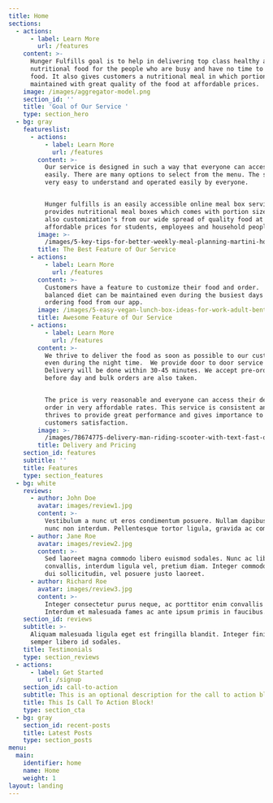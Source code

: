 ```yaml
---
title: Home
sections:
  - actions:
      - label: Learn More
        url: /features
    content: >-
      Hunger Fulfills goal is to help in delivering top class healthy and
      nutritional food for the people who are busy and have no time to prepare
      food. It also gives customers a nutritional meal in which portion size is
      maintained with great quality of the food at affordable prices.
    image: /images/aggregator-model.png
    section_id: ''
    title: 'Goal of Our Service '
    type: section_hero
  - bg: gray
    featureslist:
      - actions:
          - label: Learn More
            url: /features
        content: >-
          Our service is designed in such a way that everyone can access it
          easily. There are many options to select from the menu. The service is
          very easy to understand and operated easily by everyone.


          Hunger fulfills is an easily accessible online meal box service that
          provides nutritional meal boxes which comes with portion sizes and
          also customization's from our wide spread of quality food at very
          affordable prices for students, employees and household people.
        image: >-
          /images/5-key-tips-for-better-weekly-meal-planning-martini-house-martinihouse_com.png
        title: The Best Feature of Our Service
      - actions:
          - label: Learn More
            url: /features
        content: >-
          Customers have a feature to customize their food and order.  A
          balanced diet can be maintained even during the busiest days by
          ordering food from our app.
        image: /images/5-easy-vegan-lunch-box-ideas-for-work-adult-bento-.jpg
        title: Awesome Feature of Our Service
      - actions:
          - label: Learn More
            url: /features
        content: >-
          We thrive to deliver the food as soon as possible to our customers
          even during the night time.  We provide door to door service only.
          Delivery will be done within 30-45 minutes. We accept pre-orders on
          before day and bulk orders are also taken.


          The price is very reasonable and everyone can access their desired
          order in very affordable rates. This service is consistent and also
          thrives to provide great performance and gives importance to the
          customers satisfaction.
        image: >-
          /images/78674775-delivery-man-riding-scooter-with-text-fast-delivery-vector.jpg
        title: Delivery and Pricing
    section_id: features
    subtitle: ''
    title: Features
    type: section_features
  - bg: white
    reviews:
      - author: John Doe
        avatar: images/review1.jpg
        content: >-
          Vestibulum a nunc ut eros condimentum posuere. Nullam dapibus quis
          nunc non interdum. Pellentesque tortor ligula, gravida ac commodo eu.
      - author: Jane Roe
        avatar: images/review2.jpg
        content: >-
          Sed laoreet magna commodo libero euismod sodales. Nunc ac libero
          convallis, interdum ligula vel, pretium diam. Integer commodo sem at
          dui sollicitudin, vel posuere justo laoreet.
      - author: Richard Roe
        avatar: images/review3.jpg
        content: >-
          Integer consectetur purus neque, ac porttitor enim convallis vitae.
          Interdum et malesuada fames ac ante ipsum primis in faucibus.
    section_id: reviews
    subtitle: >-
      Aliquam malesuada ligula eget est fringilla blandit. Integer finibus
      semper libero id sodales. 
    title: Testimonials
    type: section_reviews
  - actions:
      - label: Get Started
        url: /signup
    section_id: call-to-action
    subtitle: This is an optional description for the call to action block.
    title: This Is Call To Action Block!
    type: section_cta
  - bg: gray
    section_id: recent-posts
    title: Latest Posts
    type: section_posts
menu:
  main:
    identifier: home
    name: Home
    weight: 1
layout: landing
---
```


